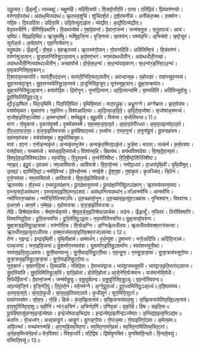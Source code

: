 

  
उदु॒त्यत्। ऊँ॒इत्यूँ॑। त्यच्चक्षुः॑। चक्षु॒महि॑। महि॑मि॒त्रयोः॑। मि॒त्रयो॒राँएति॑। एत्या। एति॑प्रि॒यं। प्रि॒यंवरु॑णयोः। वरु॑णयो॒रद॑ब्धं। अद॑ब्ध॒मित्यद॑ब्धं॥ ऋ॒तस्य॒शुचि॑। शुचि॑दर्श॒तं। द॒र्श॒तमनी॑कं। अनी॑कंरु॒क्मः। रु॒क्मोन। नदि॒वः। दि॒वउदि॑ता। उदि॑ता॒वि। उदि॒तेत्युत्ऽइ॑ता। व्य॑द्यौत्। अ॒द्यौ॒दित्य॑द्यौत्॥  
वेद॒यस्त्रीणि॑। त्रीणि॑वि॒दथा॑नि। वि॒दथा॑न्येषां। ए॒षां॒दे॒वानां॑। दे॒वानां॒जन्म॑। जन्म॑सनु॒तः। स॒नु॒तराच॑। आच॑। च॒विप्रः॑। विप्र॒इति॒विप्रः॑॥ ऋ॒जुमर्ते॑षु। मर्ते॑षुवृजि॒ना। वृ॒जि॒नाच॑। च॒पश्य॑न्। पश्य॑न्न॒भि। अ॒भिच॑ष्टे। च॒ष्टे॒सूरः॑। सूरो॑अ॒र्यः। अ॒र्यएवा॑न्। एवा॒नित्येवा॑न्॥  
स्तु॒षउ॑वः। ऊँ॒इत्यूँ॑। वो॒म॒हः। म॒हऋ॒तस्य॑। ऋ॒तस्य॑गो॒पान्। गो॒पानदि॑तिं। अदि॑तिम्मि॒त्रं । मि॒त्रंवरु॑णं। वरु॑णंसुजा॒तान्। सु॒जा॒तानिति॑सु॒ऽजा॒तान्॥ अ॒र्य॒मणं॒भगं॑। भग॒मद॑ब्धधीतीन्। अद॑ब्धधीती॒नच्छ॑। अद॑ब्धधीती॒नित्यद॑ब्धऽधीतीन्। अच्छा॑वोचे। वो॒चे॒स॒ध॒न्यः॑। स॒ध॒न्यः॑पाव॒कान्। स॒ध॒न्य॑१॒॑इति॑स॒ऽध॒न्यः॑। पा॒व॒कानिति॑पा॒व॒कान्॥  
रि॒शाद॑स॒स्सत्प॑तिं। सत्प॑तीँ॒रद॑द्भन्। सत्प॑ती॒निति॒सत्ऽप॑तीन्। अद॑भ्दान्म॒हः। म॒होराज्ञः॑। राज्ञ॑स्सुव॒नस्य॑। सु॒व॒नस्य॑दा॒त्रून्। सु॒व॒सनस्येति॑सु॒ऽव॒नस्य॑। दा॒त्रूनिति॑दा॒त्रून्॥ यून॑स्सुक्ष॒त्रान्। सु॒क्ष॒त्रान्क्षय॑तः। सु॒क्ष॒त्रानिति॑सु॒ऽक्ष॒त्रान्। क्षय॑तोदि॒वः। दि॒वोनॄन्। नॄना॑दि॒त्यान्। आ॒दि॒त्यान्या॑मि। या॒म्यदि॑तिं। अदि॑तिन्दुवो॒युः। दु॒वो॒य्वितिति॑दु॒वः॒ऽयु॥  
द्यौ॒३॒॑ऊ॒ष्पितः॑। पितः॒पृथि॑वि। पित॒रिति॒पितः॑। पृथि॑वि॒मातः॑। मात॒रध्रु॑क्। अध्रु॒गग्ने॑। अग्ने॑भ्रातः। भ्रा॒त॒र्वस॑वः। वस॑वोमृळत। मृ॒ळता॑नः। न॒इति॑नः॥ विश्व॑आदित्याः। आ॒दि॒त्या॒अ॒दि॒ते॒। अ॒दि॒ते॒स॒जोषाः॑। स॒जोषा॑अ॒स्मभ्यं॑। स॒जोषा॒इति॑स॒ऽजोषाः॑। अ॒स्मभ्यं॒शर्म॑। शर्म॑बहु॒लं। ब॒हु॒लंवि। विय॑न्त। य॒न्तेति॑यन्त॥ 11॥  
मानः॑। नो॒वृ॒काय॑। वृ॒काय॑वृ॒क्ये॑। वृ॒क्ये॑समस्मै। स॒म॒स्मा॒अ॒घा॒य॒ते। अ॒घा॒य॒तेरी॑रधत। अ॒घ॒य॒तइत्य॑घ॒ऽय॒ते। री॒र॒ध॒ता॒य॒ज॒त्राः॒। य॒ज॒त्रा॒इति॑यजत्राः॥ यू॒यंहिष्ठार॒थ्यः॑। र॒थ्यो॑नः। न॒स्त॒नूनां॑। त॒नूनां॑यू॒यं। यू॒यन्दक्ष॑स्य। दक्ष॑स्य॒व॑चसः। वच॑सोबभूथ। ब॒भू॒थेति॑बभूथ॥  
मावः॑। व॒एनः॑। एनो॑अ॒न्यकृ॑तं। अ॒न्यकृ॑तभुजेम। अ॒न्यकृ॑त॒मित्य॒ऽकृ॑तं। भु॒जे॒मा। मातत्। तत्क॑र्म। क॒र्म॒वस॑वः। वस॑वो॒यत्। यच्चय॑ध्वे। चय॑ध्व॒इति॒चय॑ध्वे॥ विश्व॑स्य॒हि। हिक्षय॑थ। क्षय॑थविश्वदेवाः। वि॒श्व॒दे॒वा॒स्व॒यं। वि॒श्व॒दे॒वा॒इति॑विश्वऽदेवाः। स्व॒यंरि॒पुः। रि॒पुस्त॒न्वं॑। त॒न्वं॑रीरिषीष्ट। रि॒रि॒षी॒ष्टे॒ति॑रिरिषीष्ट॥  
नम॒इत्। इदु॒ग्रं। उ॒ग्रन्नमः॑। नम॒आवि॑वासे। आवि॑वासे। वि॒वा॒से॒नमः॑। नमो॑दा॒धार॑। दा॒धार॑पृथि॒वीं। पृ॒थि॒वीमुत्। उ॒तद्यां। द्यामिति॒द्यां॥ नमो॑दे॒वेभ्यः॑। दे॒वेभ्यो॒नमः॑। नम॑ईशे। ई॒श॒ए॒षां॒। ए॒षां॒कृ॒तं। कृ॒तञ्चि॑त्। चि॒देनः॑। ए॒नो॒नम॑सा। नम॒सावि॑वासे। आवि॑वासे। वि॒वा॒से॒इति॑विवासे॥  
ऋ॒तस्य॑वः। वो॒र॒थ्यः॑। र॒थ्यः॑पू॒तद॑क्षान्। पू॒तद॑क्षानृ॒तस्य॑। पू॒तद॑क्षा॒निति॑पू॒तऽद॑क्षान्। ऋ॒तस्य॑पस्त्य॒सदः॑। प॒स्त्य॒सदो॒अद॑ब्धान्। प॒स्त्य॒सद॒इति॑प॒स्त्य॒ऽसदः॑। अद॑ब्धा॒नित्यदब्धा॑न्॥ ताँआनमो॑भिः। आनमो॑भिः। नमो॑भिरुरु॒चक्ष॑सः। नमो॑भि॒रितिनमः॑ऽभिः। उ॒रु॒चक्ष॑सो॒नॄन्। उ॒रु॒चक्ष॑स॒इत्यु॑रु॒ऽचक्ष॑सः। नॄन्विश्वा॑न्। विश्वा॑न्वः। व॒आन॒मे। आन॒मे। न॒मेम॒हः। म॒होय॑जत्राः। य॒ज॒त्रा॒इति॑यजत्राः॥  
तेहि। हिश्रेष्ठ॑वर्चसः। श्रेष्ठ॑वर्चस॒स्ते। श्रे॒ष्ठ॒व॒र्च॒स॒इति॑श्रेष्ठऽवर्चसः। तउ॑नः। ऊँ॒इत्यूँ॑। न॒स्तिरः॑। तिरो॑विश्वा॑नि। विश्वा॑निदुरि॒ता। दु॒रि॒तानय॑न्ति। दु॒रि॒तेति॑दुः॒ऽइ॒ता। न॒य॒न्तीति॑नयन्ति॥ सु॒क्ष॒त्रासो॒वरु॑णः। सु॒क्ष॒त्रास॒इति॑सु॒ऽक्ष॒त्रासः॑। वरु॑णॊमि॒त्रः। मि॒त्रोअ॒ग्निः। अ॒ग्निर्ऋ॒तधी॑तयः। ऋ॒तधी॑तयोवक्म॒राज॑सत्याः। ऋ॒तधी॑तय॒इत्यृ॒तऽधी॑तयः। व॒क्म॒राज॑सत्या॒इति॑व॒क्म॒राज॑ऽसत्याः॥ 12॥  
तेनः॑। न॒इन्द्रः॑। इन्द्रः॑पृथि॒वी। पृ॒थि॒वीक्षाम॑। क्षम॑वर्धन्। व॒र्ध॒न्पूषा। पू॒षाभगः॑। भगो॒अदि॑तिः। अदि॑तिः॒पञ्च॑। पञ्च॒जनाः॑। जना॒इति॒जनाः॑॥ सु॒शर्मा॑ण॒स्स्वव॑शः। सु॒शर्मा॑ण॒इति॑सु॒ऽशर्मा॑णः। स्वव॑शस्सुनी॒थाः। स्वव॑स॒इति॒सुऽअव॑सः। सु॒नी॒थाभ॑वन्तु। सु॒नी॒थाइति॑सु॒ऽनी॒थाः। भ॒व॒न्तु॒नः॒। न॒स्सु॒त्रा॒त्रा॒सः॑। सु॒त्रा॒त्रास॑स्सुगो॒पाः। सु॒त्रा॒त्रास॒इति॑सु॒ऽत्रा॒त्रा॒सः॑। सु॒गो॒पाइति॑सु॒ऽगो॒पाः॥  
नूस॒द्मानं॑। स॒द्मानं॑दि॒व्यं। दि॒व्यन्नंसि॑। नंसि॑दे॒वाः। दे॒वाभार॑द्वाजः। भार॑द्वाजस्सुम॒तिं। भार॑द्वाज॒इति॒भार॑त्ऽवाजः। सु॒म॒तिंया॑ति। सु॒म॒तिमिति॑सु॒ऽम॒तिं। या॒ति॒होता॑। होतेति॒होता॑॥ आ॒से॒नेभि॒र्यज॑मानः। यज॑मानोमि॒येधैः॑। मि॒येधै॑र्दे॒वानां॑। दे॒वानां॒जन्म॑। जन्म॑र्वसू॒युः। व॒सू॒युर्व॑वन्द। व॒सु॒युरिति॑व॒सु॒ऽयुः। व॒व॒न्देति॑ववन्द॥  
अप॒त्यंवृ॑जि॒नं। वृ॒जि॒नंरि॒पुं। रि॒पुंस्ते॒नं। स्ते॒नम॑ग्ने। अ॒ग्ने॒दु॒रा॒ध्यं॑। दु॒रा॒ध्यमिति॑दुः॒ऽआ॒ध्यं॑॥ द॒वि॒ष्ठम॑स्य। अ॒स्य॒स॒त्प॒ते॒। स॒त्प॒ते॒कृ॒धी। स॒त्प॒त॒इति॑सत्ऽपते। कृ॒धीसुगं॑। सुग॒मिति॒सुऽगं॑॥  
ग्रावा॑णस्सोम। सो॒म॒नः॒। नो॒हि। हिकं॑। कं॒स॒खि॒त्वनाय॑। स॒खि॒त्वनाय॑वाव॒शुः। स॒खि॒त्वनायेति॑स॒खि॒ऽत्व॒नाय॑। वा॒व॒शुरिति॑वा॒व॒शुः॥ ज॒हीनि। न्य॑१॒॑अ॒त्रिणं॑। अ॒त्रिणं॑प॒णिं। प॒णिंवृकः॑। वृको॒हि। हिषः। सइति॒सः॥  
यू॒यंहिष्ठासु॑दानव॒इन्द्र॑ज्येष्ठाः। इन्द्र॑ज्येष्ठाअ॒भिद्य॑वः। इन्द्र॑ज्येष्ठा॒इतीन्द्र॑ऽज्येष्ठाः। अ॒भिद्य॑व॒इत्य॒भिऽद्य॑वः॥ कर्ता॑नः। नो॒अध्व॑न्। अध्व॒न्नासु॒गं। आसु॒गं। सु॒गङ्गो॒पाः। गो॒पाअ॒मा। गो॒पाइति॑गो॒ऽपाः। अ॒मेत्य॒मा॥  
अपि॒पन्थां॑। पन्था॑मगन्महि। अ॒ग॒न्म॒हि॒स्व॒स्ति॒गां। स्व॒स्ति॒गाम॑ने॒हसं॑। स्व॒स्ति॒गामिति॑स्व॒स्ति॒ऽगां। अ॒ने॒हस॒मित्य॑ने॒हसं॑॥ येन॒विश्वाः॑। विश्वाः॒परि॑। परि॒द्विषः॑। द्विषो॑वृ॒णक्ति॑। वृ॒णक्ति॑वि॒न्दते॑। वि॒न्दते॒वसु॑। वस्विति॒वसु॑॥ 13॥  
